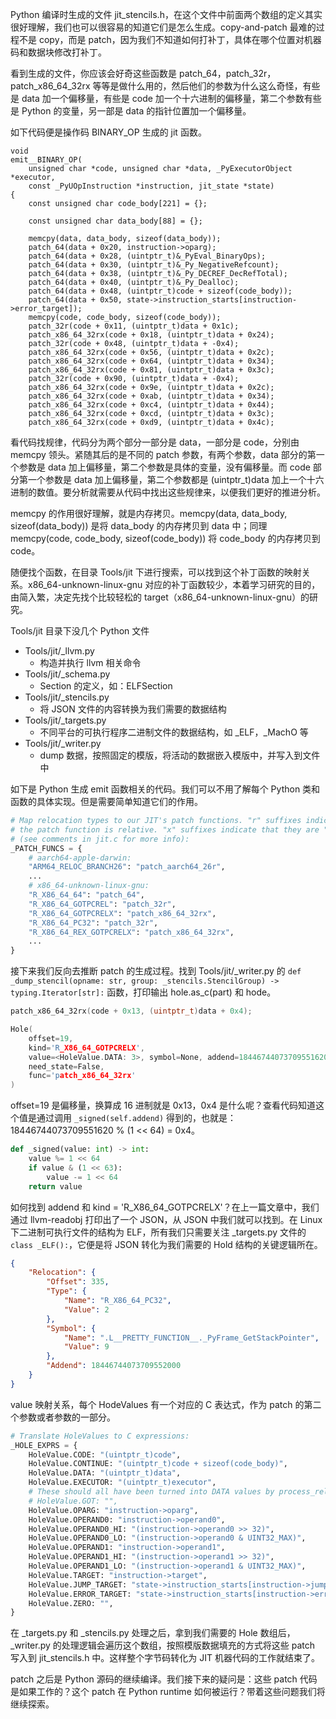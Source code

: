 
Python 编译时生成的文件 jit_stencils.h，在这个文件中前面两个数组的定义其实很好理解，我们也可以很容易的知道它们是怎么生成。copy-and-patch 最难的过程不是 copy，而是 patch，因为我们不知道如何打补丁，具体在哪个位置对机器码和数据块修改打补丁。

看到生成的文件，你应该会好奇这些函数是 patch_64，patch_32r，patch_x86_64_32rx 等等是做什么用的，然后他们的参数为什么这么奇怪，有些是 data 加一个偏移量，有些是 code 加一个十六进制的偏移量，第二个参数有些是 Python 的变量，另一部是 data 的指针位置加一个偏移量。

如下代码便是操作码 BINARY_OP 生成的 jit 函数。

```
void
emit__BINARY_OP(
    unsigned char *code, unsigned char *data, _PyExecutorObject *executor,
    const _PyUOpInstruction *instruction, jit_state *state)
{
    const unsigned char code_body[221] = {};

    const unsigned char data_body[88] = {};

    memcpy(data, data_body, sizeof(data_body));
    patch_64(data + 0x20, instruction->oparg);
    patch_64(data + 0x28, (uintptr_t)&_PyEval_BinaryOps);
    patch_64(data + 0x30, (uintptr_t)&_Py_NegativeRefcount);
    patch_64(data + 0x38, (uintptr_t)&_Py_DECREF_DecRefTotal);
    patch_64(data + 0x40, (uintptr_t)&_Py_Dealloc);
    patch_64(data + 0x48, (uintptr_t)code + sizeof(code_body));
    patch_64(data + 0x50, state->instruction_starts[instruction->error_target]);
    memcpy(code, code_body, sizeof(code_body));
    patch_32r(code + 0x11, (uintptr_t)data + 0x1c);
    patch_x86_64_32rx(code + 0x18, (uintptr_t)data + 0x24);
    patch_32r(code + 0x48, (uintptr_t)data + -0x4);
    patch_x86_64_32rx(code + 0x56, (uintptr_t)data + 0x2c);
    patch_x86_64_32rx(code + 0x64, (uintptr_t)data + 0x34);
    patch_x86_64_32rx(code + 0x81, (uintptr_t)data + 0x3c);
    patch_32r(code + 0x90, (uintptr_t)data + -0x4);
    patch_x86_64_32rx(code + 0x9e, (uintptr_t)data + 0x2c);
    patch_x86_64_32rx(code + 0xab, (uintptr_t)data + 0x34);
    patch_x86_64_32rx(code + 0xc4, (uintptr_t)data + 0x44);
    patch_x86_64_32rx(code + 0xcd, (uintptr_t)data + 0x3c);
    patch_x86_64_32rx(code + 0xd9, (uintptr_t)data + 0x4c);
```

看代码找规律，代码分为两个部分一部分是 data，一部分是 code，分别由 memcpy 领头。紧随其后的是不同的 patch 参数，有两个参数，data 部分的第一个参数是 data 加上偏移量，第二个参数是具体的变量，没有偏移量。而 code 部分第一个参数是 data 加上偏移量，第二个参数都是 (uintptr_t)data 加上一个十六进制的数值。要分析就需要从代码中找出这些规律来，以便我们更好的推进分析。

memcpy 的作用很好理解，就是内存拷贝。memcpy(data, data_body, sizeof(data_body)) 是将 data_body 的内存拷贝到 data 中；同理 memcpy(code, code_body, sizeof(code_body)) 将 code_body 的内存拷贝到 code。

随便找个函数，在目录 Tools/jit 下进行搜索，可以找到这个补丁函数的映射关系。x86_64-unknown-linux-gnu 对应的补丁函数较少，本着学习研究的目的，由简入繁，决定先找个比较轻松的 target（x86_64-unknown-linux-gnu）的研究。

Tools/jit 目录下没几个 Python 文件
- Tools/jit/_llvm.py 
  - 构造并执行 llvm 相关命令
- Tools/jit/_schema.py 
  - Section 的定义，如：ELFSection
- Tools/jit/_stencils.py 
  - 将 JSON 文件的内容转换为我们需要的数据结构
- Tools/jit/_targets.py 
  - 不同平台的可执行程序二进制文件的数据结构，如 _ELF，_MachO 等
- Tools/jit/_writer.py
  - dump 数据，按照固定的模版，将活动的数据嵌入模版中，并写入到文件中


如下是 Python 生成 emit 函数相关的代码。我们可以不用了解每个 Python 类和函数的具体实现。但是需要简单知道它们的作用。

```python
# Map relocation types to our JIT's patch functions. "r" suffixes indicate that
# the patch function is relative. "x" suffixes indicate that they are "relaxing"
# (see comments in jit.c for more info):
_PATCH_FUNCS = {
    # aarch64-apple-darwin:
    "ARM64_RELOC_BRANCH26": "patch_aarch64_26r",
    ...
    # x86_64-unknown-linux-gnu:
    "R_X86_64_64": "patch_64",
    "R_X86_64_GOTPCREL": "patch_32r",
    "R_X86_64_GOTPCRELX": "patch_x86_64_32rx",
    "R_X86_64_PC32": "patch_32r",
    "R_X86_64_REX_GOTPCRELX": "patch_x86_64_32rx",
    ...
}
```

接下来我们反向去推断 patch 的生成过程。找到 Tools/jit/_writer.py 的 `def _dump_stencil(opname: str, group: _stencils.StencilGroup) -> typing.Iterator[str]:` 函数，打印输出 hole.as_c(part) 和 hode。
```c
patch_x86_64_32rx(code + 0x13, (uintptr_t)data + 0x4);

Hole(
    offset=19, 
    kind='R_X86_64_GOTPCRELX', 
    value=<HoleValue.DATA: 3>, symbol=None, addend=18446744073709551620, 
    need_state=False, 
    func='patch_x86_64_32rx'
)
```

offset=19 是偏移量，换算成 16 进制就是 0x13，0x4 是什么呢？查看代码知道这个值是通过调用 `_signed(self.addend)` 得到的，也就是：18446744073709551620 % (1 << 64) = 0x4。

```python
def _signed(value: int) -> int:
    value %= 1 << 64
    if value & (1 << 63):
        value -= 1 << 64
    return value
```

如何找到 addend 和 kind = 'R_X86_64_GOTPCRELX'？在上一篇文章中，我们通过 llvm-readobj 打印出了一个 JSON，从 JSON 中我们就可以找到。在 Linux 下二进制可执行文件的结构为 ELF，所有我们只需要关注 _targets.py 文件的 `class _ELF():`，它便是将 JSON 转化为我们需要的 Hold 结构的关键逻辑所在。

```json
{
    "Relocation": {
        "Offset": 335,
        "Type": {
            "Name": "R_X86_64_PC32",
            "Value": 2
        },
        "Symbol": {
            "Name": ".L__PRETTY_FUNCTION__._PyFrame_GetStackPointer",
            "Value": 9
        },
        "Addend": 18446744073709552000
    }
}
```

value 映射关系，每个 HodeValues 有一个对应的 C 表达式，作为 patch 的第二个参数或者参数的一部分。

```python
# Translate HoleValues to C expressions:
_HOLE_EXPRS = {
    HoleValue.CODE: "(uintptr_t)code",
    HoleValue.CONTINUE: "(uintptr_t)code + sizeof(code_body)",
    HoleValue.DATA: "(uintptr_t)data",
    HoleValue.EXECUTOR: "(uintptr_t)executor",
    # These should all have been turned into DATA values by process_relocations:
    # HoleValue.GOT: "",
    HoleValue.OPARG: "instruction->oparg",
    HoleValue.OPERAND0: "instruction->operand0",
    HoleValue.OPERAND0_HI: "(instruction->operand0 >> 32)",
    HoleValue.OPERAND0_LO: "(instruction->operand0 & UINT32_MAX)",
    HoleValue.OPERAND1: "instruction->operand1",
    HoleValue.OPERAND1_HI: "(instruction->operand1 >> 32)",
    HoleValue.OPERAND1_LO: "(instruction->operand1 & UINT32_MAX)",
    HoleValue.TARGET: "instruction->target",
    HoleValue.JUMP_TARGET: "state->instruction_starts[instruction->jump_target]",
    HoleValue.ERROR_TARGET: "state->instruction_starts[instruction->error_target]",
    HoleValue.ZERO: "",
}
```

在 _targets.py 和 _stencils.py 处理之后，拿到我们需要的 Hole 数组后，_writer.py 的处理逻辑会遍历这个数组，按照模版数据填充的方式将这些 patch 写入到 jit_stencils.h 中。这样整个字节码转化为 JIT 机器代码的工作就结束了。

patch 之后是 Python 源码的继续编译。我们接下来的疑问是：这些 patch 代码是如果工作的？这个 patch 在 Python runtime 如何被运行？带着这些问题我们将继续探索。